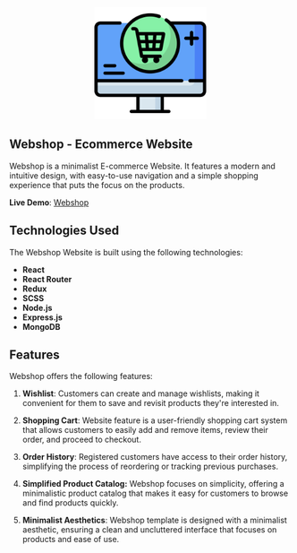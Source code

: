 <p align="center">
  <img width="200" height="200" src="./src/assets/webshop.png">
</p>

## Webshop - Ecommerce Website

Webshop is a minimalist E-commerce Website. It features a modern and intuitive design, with easy-to-use navigation and a simple shopping experience that puts the focus on the products.

**Live Demo**: [Webshop](#)

## Technologies Used

The Webshop Website is built using the following technologies:

- **React**
- **React Router**
- **Redux**
- **SCSS**
- **Node.js**
- **Express.js**
- **MongoDB**

## Features

Webshop offers the following features:

<!--
1. **Real-Time Data**: Altcoinx connects to the Coingecko API to provide users with up-to-the-minute information about cryptocurrencies, including the latest prices.

2. **Search Functionality**: Users can easily search for specific cryptocurrencies by name or symbol, making it simple to find the information they need.

3. **Comprehensive Data**: Altcoinx offers a wide range of data, including current and historical prices, market capitalization, trading volume, and more, allowing users to make informed investment decisions. -->

1. **Wishlist**: Customers can create and manage wishlists, making it convenient for them to save and revisit products they're interested in.

2. **Shopping Cart**: Website feature is a user-friendly shopping cart system that allows customers to easily add and remove items, review their order, and proceed to checkout.
3. **Order History**: Registered customers have access to their order history, simplifying the process of reordering or tracking previous purchases.

4. **Simplified Product Catalog:** Webshop focuses on simplicity, offering a minimalistic product catalog that makes it easy for customers to browse and find products quickly.

5. **Minimalist Aesthetics**: Webshop template is designed with a minimalist aesthetic, ensuring a clean and uncluttered interface that focuses on products and ease of use.
